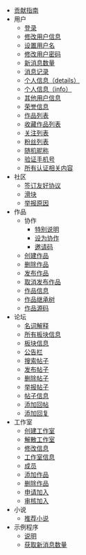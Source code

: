 - [贡献指南](/CONTRIBUTING.md)
- 用户
  - [登录](/user/login.md)
  - [修改用户信息](/user/update-info.md)
  - [设置用户名](/user/set-username.md)
  - [修改用户密码](/user/update-password.md)
  - [新消息数量](/user/message-count.md)
  - [消息记录](/user/message-record.md)
  - [个人信息（details）](/user/details.md)
  - [个人信息（info）](/user/info.md)
  - [其他用户信息](/user/user-details.md)
  - [荣誉信息](/user/honor.md)
  - [作品列表](/user/work-list.md)
  - [收藏作品列表](/user/collection-work-list.md)
  - [关注列表](/user/follow-list.md)
  - [粉丝列表](/user/fan-list.md)
  - [随机昵称](/user/random-nickname.md)
  - [验证手机号](/user/check-phone-number.md)
  - [所有认证相关内容](/user/all-about-auth.md)
- 社区
  - [签订友好协议](/community/signature.md)
  - [滑块](/community/banners.md)
  - [举报原因](/community/report-reasons.md)
- 作品
  - 协作
    - [特别说明](/work/collaborat/explain.md)
    - [设为协作](/work/collaborat/setup.md)
    - [邀请码](/work/collaborat/code.md)
  - [创建作品](/work/create.md)
  - [删除作品](/work/delete.md)
  - [发布作品](/work/publish.md)
  - [取消发布作品](/work/unpublish.md)
  - [作品信息](/work/details.md)
  - [作品继承树](/work/tree.md)
  - [作品源码](/work/source-code.md)
- 论坛
  - [名词解释](/forum/explain.md)
  - [所有板块信息](/forum/boards.md)
  - [板块信息](/forum/board.md)
  - [公告栏](/forum/notice-boards.md)
  - [搜索帖子](/forum/search-post.md)
  - [发布帖子](/forum/publish-post.md)
  - [删除帖子](/forum/delete-post.md)
  - [举报帖子](/forum/report-post.md)
  - [帖子信息](/forum/details.md)
  - [添加回帖](/forum/add-reply.md)
  - [添加回复](/forum/add-comment.md)
- 工作室
  - [创建工作室](/workshop/create.md)
  - [解散工作室](/workshop/dissolve.md)
  - [修改信息](/workshop/update.md)
  - [工作室信息](/workshop/details.md)
  - [成员](/workshop/users.md)
  - [添加作品](/workshop/contribute-work.md)
  - [删除作品](/workshop/remove-work.md)
  - [申请加入](/workshop/apply-join.md)
  - [审核加入](/workshop/audit-join.md)
- 小说
  - [推荐小说](/fanfic/recommend.md)
- 示例程序
  - [说明](/demo/explain.md)
  - [获取新消息数量](/demo/get-messages.md)
